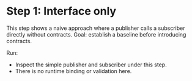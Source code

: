 # Step 1: Interface only

This step shows a naive approach where a publisher calls a subscriber directly without contracts.
Goal: establish a baseline before introducing contracts.

Run:
- Inspect the simple publisher and subscriber under this step.
- There is no runtime binding or validation here.

